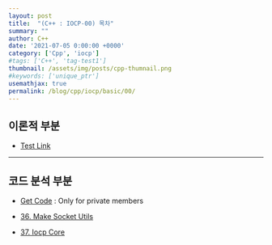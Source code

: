 ```yaml
---
layout: post
title:  "(C++ : IOCP-00) 목차"
summary: ""
author: C++
date: '2021-07-05 0:00:00 +0000'
category: ['Cpp', 'iocp']
#tags: ['C++', 'tag-test1']
thumbnail: /assets/img/posts/cpp-thumnail.png
#keywords: ['unique_ptr']
usemathjax: true
permalink: /blog/cpp/iocp/basic/00/
---
```


## 이론적 부분

* [Test Link](/blog/cpp/iocp/basic/1/)

---

## 코드 분석 부분

* [Get Code](https://github.com/EasyCoding-7/IOCP-Example) : Only for private members

* [36. Make Socket Utils](https://github.com/EasyCoding-7/IOCP-Example/tree/master/36.Socket%20Utils)
* [37. Iocp Core](https://github.com/EasyCoding-7/IOCP-Example/tree/master/37.IocpCore)